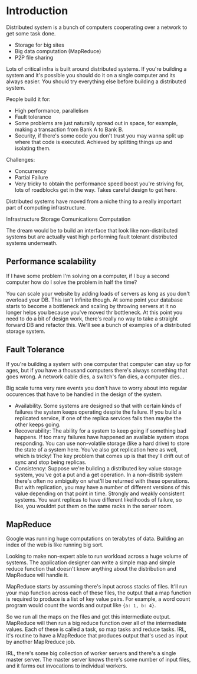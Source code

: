 # Introduction

Distributed system is a bunch of computers cooperating over a network to get some task done.

- Storage for big sites
- Big data computation (MapReduce)
- P2P file sharing

Lots of critical infra is built around distributed systems. If you're building a system and it's possible you should do it on a single computer and its always easier. You should try everything else before building a distributed system.

People build it for:

- High performance, parallelism 
- Fault tolerance
- Some problems are just naturally spread out in space, for example, making a transaction from Bank A to Bank B.
- Security, if there's some code you don't trust you may wanna split up where that code is executed. Achieved by splitting things up and isolating them.

Challenges:

- Concurrency
- Partial Failure
- Very tricky to obtain the performance speed boost you're striving for, lots of roadblocks get in the way. Takes careful design to get here. 

Distributed systems have moved from a niche thing to a really important part of computing infrastructure.

Infrastructure
Storage
Comunications
Computation

The dream would be to build an interface that look like non-distributed systems but are actually vast high performing fault tolerant distributed systems underneath.

## Performance scalability

If I have some problem I'm solving on a computer, if I buy a second computer how do I solve the problem in half the time?

You can scale your website by adding loads of servers as long as you don't overload your DB. This isn't infinite though. At some point your database starts to become a bottleneck and scaling by throwing servers at it no longer helps you because you've moved thr bottleneck. At this point you need to do a bit of design work, there's really no way to take a straight forward DB and refactor this. We'll see a bunch of examples of a distributed storage system.

## Fault Tolerance

If you're building a system with one computer that computer can stay up for ages, but if you have a thousand computers there's always something that goes wrong. A network cable dies, a switch's fan dies, a computer dies...

Big scale turns very rare events you don't have to worry about into regular occurences that have to be handled in the design of the system.

- Availability. Some systems are designed so that with certain kinds of failures the system keeps operating despite the failure. If you build a replicated service, if one of the replica services fails then maybe the other keeps going.
- Recoverability: The ability for a system to keep going if something bad happens. If too many failures have happened an available system stops responding. You can use non-volatile storage (like a hard drive) to store the state of a system here. You've also got replication here as well, which is tricky! The key problem that comes up is that they'll drift out of sync and stop being replicas.
- Consistency: Suppose we're building a distributed key value storage system, you've got a put and a get operation. In a non-distrib system there's often no ambiguity on what'll be returned with these operations. But with replication, you may have a number of different versions of this value depending on that point in time. Strongly and weakly consistent systems. You want replicas to have different likelihoods of failure, so like, you wouldnt put them on the same racks in the server room.

## MapReduce

Google was running huge computations on terabytes of data. Building an index of the web is like running big sort.

Looking to make non-expert able to run workload across a huge volume of systems. The application designer can write a simple map and simple reduce function that doesn't know anything about the distribution and MapReduce will handle it.

MapReduce starts by assuming there's input across stacks of files. It'll run your map function across each of these files, the output that a map function is required to produce is a list of key value pairs. For example, a word count program would count the words and output like `{a: 1, b: 4}`.

So we run all the maps on the files and get this intermediate output. MapReduce will then run a big reduce function over all of the intermediate values. Each of these is called a task, so map tasks and reduce tasks. IRL, it's routine to have a MapReduce that produces output that's used as input by another MapRreduce job.

IRL, there's some big collection of worker servers and there's a single master server. The master server knows there's some number of input files, and it farms out invocations to individual workers. 